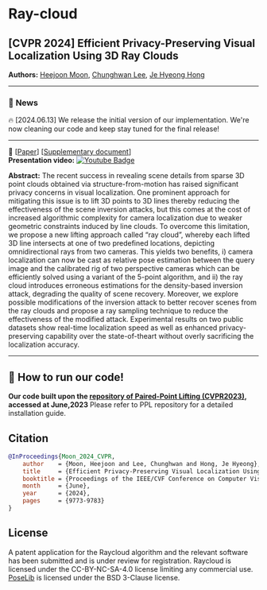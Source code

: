 # Ray-cloud 

## [CVPR 2024] Efficient Privacy-Preserving Visual Localization Using 3D Ray Clouds
**Authors:** [Heejoon Moon](https://github.com/PHANTOM0122), [Chunghwan Lee](https://github.com/Fusroda-h), [Je Hyeong Hong](https://sites.google.com/view/hyvision)

*************************************
### :rocket: **News** 
:fire: [2024.06.13] We release the initial version of our implementation. We're now cleaning our code and keep stay tuned for the final release!

*************************************
:page_with_curl: \[[Paper](https://openaccess.thecvf.com/content/CVPR2024/papers/Moon_Efficient_Privacy-Preserving_Visual_Localization_Using_3D_Ray_Clouds_CVPR_2024_paper.pdf)] \[[Supplementary document](https://openaccess.thecvf.com/content/CVPR2024/supplemental/Moon_Efficient_Privacy-Preserving_Visual_CVPR_2024_supplemental.pdf)] 
<br/>
**Presentation video:** [![Youtube Badge](https://img.shields.io/badge/Youtube-ff0000?style=flat-square&logo=youtube&link=https://www.youtube.com/channel/UCkWMYftPuCZSBy34Od8KpEw)](https://www.youtube.com/watch?v=oECeygDJ5rY)

**Abstract:** The recent success in revealing scene details from sparse 3D point clouds obtained via structure-from-motion has
raised significant privacy concerns in visual localization.
One prominent approach for mitigating this issue is to lift
3D points to 3D lines thereby reducing the effectiveness of
the scene inversion attacks, but this comes at the cost of increased algorithmic complexity for camera localization due
to weaker geometric constraints induced by line clouds. To
overcome this limitation, we propose a new lifting approach
called “ray cloud”, whereby each lifted 3D line intersects at
one of two predefined locations, depicting omnidirectional
rays from two cameras. This yields two benefits, i) camera localization can now be cast as relative pose estimation between the query image and the calibrated rig of two
perspective cameras which can be efficiently solved using a
variant of the 5-point algorithm, and ii) the ray cloud introduces erroneous estimations for the density-based inversion attack, degrading the quality of scene recovery. Moreover, we explore possible modifications of the inversion attack to better recover scenes from the ray clouds and propose a ray sampling technique to reduce the effectiveness
of the modified attack. Experimental results on two public
datasets show real-time localization speed as well as enhanced privacy-preserving capability over the state-of-theart without overly sacrificing the localization accuracy.
*************************************



## :running: How to run our code!
**Our code built upon the [repository of Paired-Point Lifting (CVPR2023)](https://github.com/Fusroda-h/ppl/tree/main), accessed at June,2023**
Please refer to PPL repository for a detailed installation guide.

## Citation
```bibtex
@InProceedings{Moon_2024_CVPR,
    author    = {Moon, Heejoon and Lee, Chunghwan and Hong, Je Hyeong},
    title     = {Efficient Privacy-Preserving Visual Localization Using 3D Ray Clouds},
    booktitle = {Proceedings of the IEEE/CVF Conference on Computer Vision and Pattern Recognition (CVPR)},
    month     = {June},
    year      = {2024},
    pages     = {9773-9783}
}
```

## License
A patent application for the Raycloud algorithm and the relevant software has been submitted and is under review for registration.
Raycloud is licensed under the CC-BY-NC-SA-4.0 license limiting any commercial use.
[PoseLib](https://github.com/vlarsson/PoseLib) is licensed under the BSD 3-Clause license.

